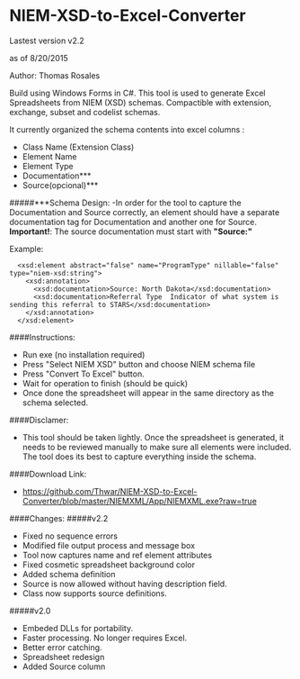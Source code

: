 # NIEM-XSD-to-Excel-Converter

Lastest version v2.2

as of 8/20/2015 

Author: Thomas Rosales

Build using Windows Forms in C#. This tool is used to generate Excel Spreadsheets from NIEM (XSD) schemas. Compactible with extension, exchange, subset and codelist schemas.

It currently organized the schema contents into excel columns :

- Class Name (Extension Class)
- Element Name	
- Element Type
- Documentation***
- Source(opcional)***


#####***Schema Design:
-In order for the tool to capture the Documentation and Source correctly, an element should have a separate documentation tag for Documentation and another one for Source. **Important!**: The source documentation must start with **"Source:"** 

Example:

```
  <xsd:element abstract="false" name="ProgramType" nillable="false" type="niem-xsd:string">
    <xsd:annotation>
      <xsd:documentation>Source: North Dakota</xsd:documentation>
      <xsd:documentation>Referral Type	Indicator of what system is sending this referral to STARS</xsd:documentation>
    </xsd:annotation>
  </xsd:element>
```

####Instructions:
- Run exe (no installation required)
- Press "Select NIEM XSD" button and choose NIEM schema file 
- Press "Convert To Excel" button.
- Wait for operation to finish (should be quick)
- Once done the spreadsheet will appear in the same directory as the schema selected.


####Disclamer:
- This tool should be taken lightly. Once the spreadsheet is generated, it needs to be reviewed manually to make sure all elements were included. The tool does its best to capture everything inside the schema. 


####Download Link:
- https://github.com/Thwar/NIEM-XSD-to-Excel-Converter/blob/master/NIEMXML/App/NIEMXML.exe?raw=true

####Changes:
#####v2.2
- Fixed no sequence errors
- Modified file output process and message box
- Tool now captures name and ref element attributes
- Fixed cosmetic spreadsheet background color
- Added schema definition
- Source is now allowed without having description field.
- Class now supports source definitions. 


#####v2.0
- Embeded DLLs for portability.
- Faster processing. No longer requires Excel.
- Better error catching.
- Spreadsheet redesign
- Added Source column

